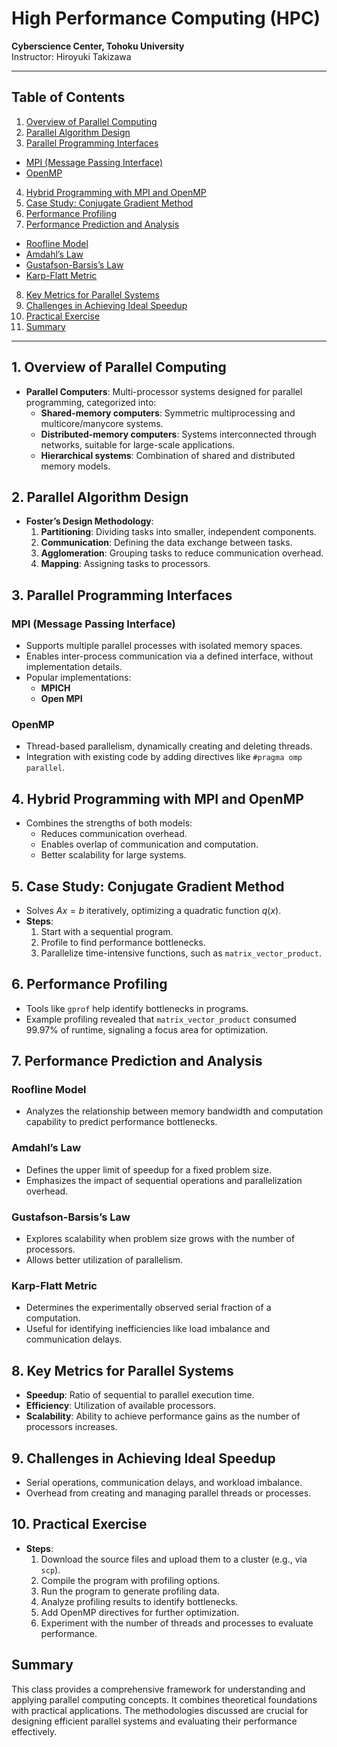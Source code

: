 # High Performance Computing (HPC)
**Cyberscience Center, Tohoku University**  
Instructor: Hiroyuki Takizawa

---
## Table of Contents
1. [Overview of Parallel Computing](#1-overview-of-parallel-computing)
2. [Parallel Algorithm Design](#2-parallel-algorithm-design)
3. [Parallel Programming Interfaces](#3-parallel-programming-interfaces)
  - [MPI (Message Passing Interface)](#mpi-message-passing-interface)
  - [OpenMP](#openmp)
4. [Hybrid Programming with MPI and OpenMP](#4-hybrid-programming-with-mpi-and-openmp)
5. [Case Study: Conjugate Gradient Method](#5-case-study-conjugate-gradient-method)
6. [Performance Profiling](#6-performance-profiling)
7. [Performance Prediction and Analysis](#7-performance-prediction-and-analysis)
  - [Roofline Model](#roofline-model)
  - [Amdahl’s Law](#amdahls-law)
  - [Gustafson-Barsis’s Law](#gustafson-barsiss-law)
  - [Karp-Flatt Metric](#karp-flatt-metric)
8. [Key Metrics for Parallel Systems](#8-key-metrics-for-parallel-systems)
9. [Challenges in Achieving Ideal Speedup](#9-challenges-in-achieving-ideal-speedup)
10. [Practical Exercise](#10-practical-exercise)
11. [Summary](#summary)

---

## 1. Overview of Parallel Computing
- **Parallel Computers**: Multi-processor systems designed for parallel programming, categorized into:
  - **Shared-memory computers**: Symmetric multiprocessing and multicore/manycore systems.
  - **Distributed-memory computers**: Systems interconnected through networks, suitable for large-scale applications.
  - **Hierarchical systems**: Combination of shared and distributed memory models.

## 2. Parallel Algorithm Design
- **Foster’s Design Methodology**:
  1. **Partitioning**: Dividing tasks into smaller, independent components.
  2. **Communication**: Defining the data exchange between tasks.
  3. **Agglomeration**: Grouping tasks to reduce communication overhead.
  4. **Mapping**: Assigning tasks to processors.

## 3. Parallel Programming Interfaces
### MPI (Message Passing Interface)
- Supports multiple parallel processes with isolated memory spaces.
- Enables inter-process communication via a defined interface, without implementation details.
- Popular implementations:
  - **MPICH**
  - **Open MPI**

### OpenMP
- Thread-based parallelism, dynamically creating and deleting threads.
- Integration with existing code by adding directives like `#pragma omp parallel`.

## 4. Hybrid Programming with MPI and OpenMP
- Combines the strengths of both models:
  - Reduces communication overhead.
  - Enables overlap of communication and computation.
  - Better scalability for large systems.

## 5. Case Study: Conjugate Gradient Method
- Solves $Ax = b$ iteratively, optimizing a quadratic function $q(x)$.
- **Steps**:
  1. Start with a sequential program.
  2. Profile to find performance bottlenecks.
  3. Parallelize time-intensive functions, such as `matrix_vector_product`.

## 6. Performance Profiling
- Tools like `gprof` help identify bottlenecks in programs.
- Example profiling revealed that `matrix_vector_product` consumed 99.97% of runtime, signaling a focus area for optimization.

## 7. Performance Prediction and Analysis
### Roofline Model
- Analyzes the relationship between memory bandwidth and computation capability to predict performance bottlenecks.

### Amdahl’s Law
- Defines the upper limit of speedup for a fixed problem size.
- Emphasizes the impact of sequential operations and parallelization overhead.

### Gustafson-Barsis’s Law
- Explores scalability when problem size grows with the number of processors.
- Allows better utilization of parallelism.

### Karp-Flatt Metric
- Determines the experimentally observed serial fraction of a computation.
- Useful for identifying inefficiencies like load imbalance and communication delays.

## 8. Key Metrics for Parallel Systems
- **Speedup**: Ratio of sequential to parallel execution time.
- **Efficiency**: Utilization of available processors.
- **Scalability**: Ability to achieve performance gains as the number of processors increases.

## 9. Challenges in Achieving Ideal Speedup
- Serial operations, communication delays, and workload imbalance.
- Overhead from creating and managing parallel threads or processes.

## 10. Practical Exercise
- **Steps**:
  1. Download the source files and upload them to a cluster (e.g., via `scp`).
  2. Compile the program with profiling options.
  3. Run the program to generate profiling data.
  4. Analyze profiling results to identify bottlenecks.
  5. Add OpenMP directives for further optimization.
  6. Experiment with the number of threads and processes to evaluate performance.

## Summary
This class provides a comprehensive framework for understanding and applying parallel computing concepts. It combines theoretical foundations with practical applications. The methodologies discussed are crucial for designing efficient parallel systems and evaluating their performance effectively.